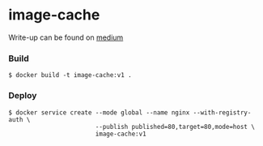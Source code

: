 # image-cache


Write-up can be found on [medium](https://medium.com/@jgleeee/building-an-image-cache-using-nginx-30df79520ad7)

### Build

```
$ docker build -t image-cache:v1 .
```

### Deploy

```
$ docker service create --mode global --name nginx --with-registry-auth \
                        --publish published=80,target=80,mode=host \
                        image-cache:v1
```
